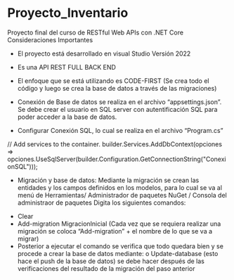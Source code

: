 # Proyecto_Inventario
Proyecto final del curso de RESTful Web APIs con .NET Core
Consideraciones Importantes
* El proyecto está desarrollado en visual Studio Versión 2022
* Es una API REST FULL BACK END
* El enfoque que se está utilizando es CODE-FIRST (Se crea todo el código y luego se crea la base de datos a través de las migraciones)

* Conexión de Base de datos se realiza en el archivo “appsettings.json”. Se debe crear el usuario en SQL server con autentificación SQL para poder acceder a la base de datos.

* Configurar Conexión SQL, lo cual se realiza en el archivo “Program.cs”

// Add services to the container.
builder.Services.AddDbContext<ApplicatioDbContext>(opciones => opciones.UseSqlServer(builder.Configuration.GetConnectionString("ConexionSQL")));


* Migración y base de datos: Mediante la migración se crean las entidades y los campos definidos en los modelos, para lo cual se va al menú de Herramientas/ Administrador de paquetes NuGet / Consola del administraor de paquetes
Digita los siguientes comandos: 
-	Clear 
-	Add-migration  MigracionInicial (Cada vez que se requiera realizar una migración se coloca “Add-migration” + el nombre de lo que se va a migrar)
-	Posterior a ejecutar el comando se verifica que todo quedara bien y se procede a crear la base de datos mediante:
o	Update-database (esto hace el push de la base de datos) se debe hacer después de las verificaciones del resultado de la migración del paso anterior 
